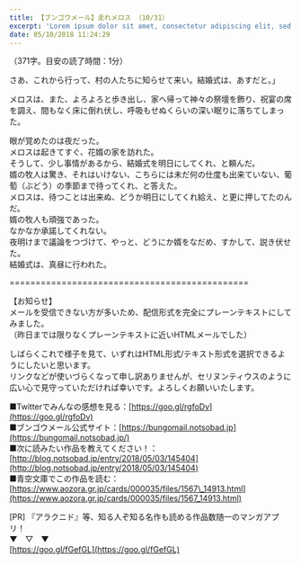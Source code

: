 ```yaml
---
title: 【ブンゴウメール】走れメロス （10/31）
excerpt: 'Lorem ipsum dolor sit amet, consectetur adipiscing elit, sed do eiusmod tempor incididunt ut labore et dolore magna aliqua. Praesent elementum facilisis leo vel fringilla est ullamcorper eget. At imperdiet dui accumsan sit amet nulla facilisi morbi tempus.'
date: 05/10/2018 11:24:29
---
```


（371字。目安の読了時間：1分）  
  
さあ、これから行って、村の人たちに知らせて来い。結婚式は、あすだと。」  
  
 メロスは、また、よろよろと歩き出し、家へ帰って神々の祭壇を飾り、祝宴の席を調え、間もなく床に倒れ伏し、呼吸もせぬくらいの深い眠りに落ちてしまった。  
  
  
 眼が覚めたのは夜だった。  
メロスは起きてすぐ、花婿の家を訪れた。  
そうして、少し事情があるから、結婚式を明日にしてくれ、と頼んだ。  
婿の牧人は驚き、それはいけない、こちらには未だ何の仕度も出来ていない、葡萄（ぶどう）の季節まで待ってくれ、と答えた。  
メロスは、待つことは出来ぬ、どうか明日にしてくれ給え、と更に押してたのんだ。  
婿の牧人も頑強であった。  
なかなか承諾してくれない。  
夜明けまで議論をつづけて、やっと、どうにか婿をなだめ、すかして、説き伏せた。  
結婚式は、真昼に行われた。  
  
\==============================\================  
  
【お知らせ】  
メールを受信できない方が多いため、配信形式を完全にプレーンテキストにしてみました。  
（昨日までは限りなくプレーンテキストに近いHTMLメールでした）  
  
しばらくこれで様子を見て、いずれはHTML形式/テキスト形式を選択できるようにしたいと思います。  
リンクなどが使いづらくなって申し訳ありませんが、セリヌンティウスのように広い心で見守っていただければ幸いです。よろしくお願いいたします。  
  
■Twitterでみんなの感想を見る：[https://goo.gl/rgfoDv](https://goo.gl/rgfoDv)  
■ブンゴウメール公式サイト：[https://bungomail.notsobad.jp](https://bungomail.notsobad.jp/)  
■次に読みたい作品を教えてください！：[http://blog.notsobad.jp/entry/2018/05/03/145404](http://blog.notsobad.jp/entry/2018/05/03/145404)  
■青空文庫でこの作品を読む：[https://www.aozora.gr.jp/cards/000035/files/1567\_14913.html](https://www.aozora.gr.jp/cards/000035/files/1567_14913.html)  
  
\[PR\] 『アラクニド』等、知る人ぞ知る名作も読める作品数随一のマンガアプリ！  
▼　▽　▼  
[https://goo.gl/fGefGL](https://goo.gl/fGefGL)